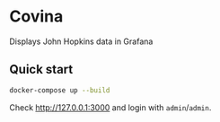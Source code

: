 # Covina

Displays John Hopkins data in Grafana

## Quick start

```bash
docker-compose up --build
```

Check http://127.0.0.1:3000 and login with `admin`/`admin`.
